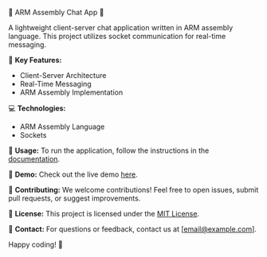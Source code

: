 🚀 ARM Assembly Chat App 🚀

A lightweight client-server chat application written in ARM assembly language. This project utilizes socket communication for real-time messaging.

🔧 **Key Features:**
- Client-Server Architecture
- Real-Time Messaging
- ARM Assembly Implementation

💻 **Technologies:**
- ARM Assembly Language
- Sockets

🚀 **Usage:**
To run the application, follow the instructions in the [documentation](link-to-docs).

🎥 **Demo:**
Check out the live demo [here](link-to-demo).

🤝 **Contributing:**
We welcome contributions! Feel free to open issues, submit pull requests, or suggest improvements.

📄 **License:**
This project is licensed under the [MIT License](link-to-license).

📧 **Contact:**
For questions or feedback, contact us at [email@example.com].

Happy coding! 🚀
